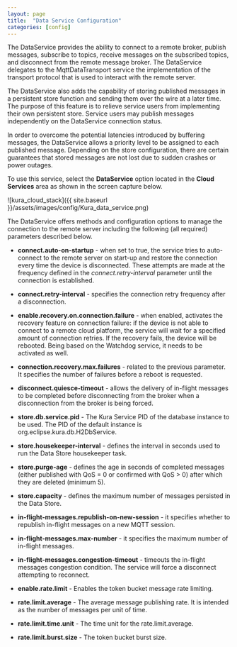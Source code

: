 ```yaml
---
layout: page
title:  "Data Service Configuration"
categories: [config]
---
```


The DataService provides the ability to connect to a remote broker, publish messages, subscribe to topics, receive messages on the subscribed topics, and disconnect from the remote message broker. The DataService delegates to the MqttDataTransport service the implementation of the transport protocol that is used to interact with the remote server.

The DataService also adds the capability of storing published messages in a persistent store function and sending them over the wire at a later time. The purpose of this feature is to relieve service users from implementing their own persistent store. Service users may publish messages independently on the DataService connection status.

In order to overcome the potential latencies introduced by buffering messages, the DataService allows a priority level to be assigned to​ each published message. Depending on the store configuration, there are certain guarantees that stored messages are not lost due to sudden crashes or power outages.

To use this service, select the **DataService** option located in the **Cloud Services** area as shown in the screen capture below.

![kura_cloud_stack]({{ site.baseurl }}/assets/images/config/Kura_data_service.png)

The DataService offers methods and configuration options to manage the connection to the remote server including the following (all required) parameters described below.

- **connect.auto-on-startup** - when set to true, the service tries to auto-connect to the remote server on start-up and restore the connection every time the device is disconnected. These attempts are made at the frequency defined in the _connect.retry-interval_ parameter until the connection is established.

- **connect.retry-interval** - specifies the connection retry frequency after a disconnection.

- **enable.recovery.on.connection.failure** - when enabled, activates the recovery feature on connection failure: if the device is not able to connect to a remote cloud platform, the service will wait for a specified amount of connection retries. If the recovery fails, the device will be rebooted. Being based on the Watchdog service, it needs to be activated as well.

- **connection.recovery.max.failures** - related to the previous parameter. It specifies the number of failures before a reboot is requested.

- **disconnect.quiesce-timeout** - allows the delivery of in-flight messages to be completed before disconnecting from the broker when a disconnection from the broker is being forced.

- **store.db.service.pid** - The Kura Service PID of the database instance to be used. The PID of the default instance is org.eclipse.kura.db.H2DbService.

- **store.housekeeper-interval** - defines the interval in seconds used to run the Data Store housekeeper task.

- **store.purge-age** - defines the age in seconds of completed messages (either published with QoS = 0 or confirmed with QoS > 0) after which they are deleted (minimum 5).

- **store.capacity** - defines the maximum number of messages persisted in the Data Store.

- **in-flight-messages.republish-on-new-session** - it specifies whether to republish in-flight messages on a new MQTT session.

- **in-flight-messages.max-number** - it specifies the maximum number of in-flight messages.

- **in-flight-messages.congestion-timeout** - timeouts the in-flight messages congestion condition. The service will force a disconnect attempting to reconnect.

- **enable.rate.limit** - Enables the token bucket message rate limiting.

- **rate.limit.average** - The average message publishing rate. It is intended as the number of messages per unit of time.

- **rate.limit.time.unit** - The time unit for the rate.limit.average.

- **rate.limit.burst.size** - The token bucket burst size.